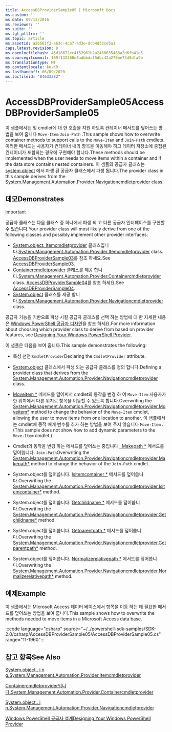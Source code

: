 ```yaml
---
title: AccessDBProviderSample05 | Microsoft Docs
ms.custom: ''
ms.date: 09/13/2016
ms.reviewer: ''
ms.suite: ''
ms.tgt_pltfrm: ''
ms.topic: article
ms.assetid: a26661f2-a63c-4ca7-ad3e-dcb4d32ce5a1
caps.latest.revision: 8
ms.openlocfilehash: 43d18672ec4f52961b2a2460635468a2d6fb41e5
ms.sourcegitcommit: 109f132360e8adbbdaf5dbc42a270be73d9dfa9b
ms.translationtype: MT
ms.contentlocale: ko-KR
ms.lasthandoff: 06/09/2020
ms.locfileid: "84633382"
---
```

# <a name="accessdbprovidersample05"></a><span data-ttu-id="ee544-102">AccessDBProviderSample05</span><span class="sxs-lookup"><span data-stu-id="ee544-102">AccessDBProviderSample05</span></span>

<span data-ttu-id="ee544-103">이 샘플에서는 및 cmdlet에 대 한 호출을 지원 하도록 컨테이너 메서드를 덮어쓰는 방법을 보여 줍니다 `Move-Item` `Join-Path` .</span><span class="sxs-lookup"><span data-stu-id="ee544-103">This sample shows how to overwrite container methods to support calls to the `Move-Item` and `Join-Path` cmdlets.</span></span> <span data-ttu-id="ee544-104">이러한 메서드는 사용자가 컨테이너 내의 항목을 이동해야 하고 데이터 저장소에 중첩된 컨테이너가 포함되는 경우에 구현해야 합니다.</span><span class="sxs-lookup"><span data-stu-id="ee544-104">These methods should be implemented when the user needs to move items within a container and if the data store contains nested containers.</span></span> <span data-ttu-id="ee544-105">이 샘플의 공급자 클래스는 [system.object](/dotnet/api/System.Management.Automation.Provider.NavigationCmdletProvider) 에서 파생 된 공급자 클래스에서 파생 됩니다.</span><span class="sxs-lookup"><span data-stu-id="ee544-105">The provider class in this sample derives from the [System.Management.Automation.Provider.Navigationcmdletprovider](/dotnet/api/System.Management.Automation.Provider.NavigationCmdletProvider) class.</span></span>

## <a name="demonstrates"></a><span data-ttu-id="ee544-106">데모</span><span class="sxs-lookup"><span data-stu-id="ee544-106">Demonstrates</span></span>

> [!IMPORTANT]
> <span data-ttu-id="ee544-107">공급자 클래스는 다음 클래스 중 하나에서 파생 되 고 다른 공급자 인터페이스를 구현할 수 있습니다.</span><span class="sxs-lookup"><span data-stu-id="ee544-107">Your provider class will most likely derive from one of the following classes and possibly implement other provider interfaces:</span></span>
>
> - <span data-ttu-id="ee544-108">[System.object. Itemcmdletprovider](/dotnet/api/System.Management.Automation.Provider.ItemCmdletProvider) 클래스입니다.</span><span class="sxs-lookup"><span data-stu-id="ee544-108">[System.Management.Automation.Provider.Itemcmdletprovider](/dotnet/api/System.Management.Automation.Provider.ItemCmdletProvider) class.</span></span> <span data-ttu-id="ee544-109">[AccessDBProviderSample03](./accessdbprovidersample03.md)를 참조 하세요.</span><span class="sxs-lookup"><span data-stu-id="ee544-109">See [AccessDBProviderSample03](./accessdbprovidersample03.md).</span></span>
> - <span data-ttu-id="ee544-110">[Containercmdletprovider](/dotnet/api/System.Management.Automation.Provider.ContainerCmdletProvider) 클래스를 제공 합니다.</span><span class="sxs-lookup"><span data-stu-id="ee544-110">[System.Management.Automation.Provider.Containercmdletprovider](/dotnet/api/System.Management.Automation.Provider.ContainerCmdletProvider) class.</span></span> <span data-ttu-id="ee544-111">[AccessDBProviderSample04](./accessdbprovidersample04.md)를 참조 하세요.</span><span class="sxs-lookup"><span data-stu-id="ee544-111">See [AccessDBProviderSample04](./accessdbprovidersample04.md).</span></span>
> - <span data-ttu-id="ee544-112">[System.object](/dotnet/api/System.Management.Automation.Provider.NavigationCmdletProvider) 클래스를 제공 합니다.</span><span class="sxs-lookup"><span data-stu-id="ee544-112">[System.Management.Automation.Provider.Navigationcmdletprovider](/dotnet/api/System.Management.Automation.Provider.NavigationCmdletProvider) class.</span></span>
>
> <span data-ttu-id="ee544-113">공급자 기능을 기반으로 파생 시킬 공급자 클래스를 선택 하는 방법에 대 한 자세한 내용은 [Windows PowerShell 공급자 디자인](./provider-types.md)을 참조 하세요.</span><span class="sxs-lookup"><span data-stu-id="ee544-113">For more information about choosing which provider class to derive from based on provider features, see [Designing Your Windows PowerShell Provider](./provider-types.md).</span></span>

<span data-ttu-id="ee544-114">이 샘플은 다음을 보여 줍니다.</span><span class="sxs-lookup"><span data-stu-id="ee544-114">This sample demonstrates the following:</span></span>

- <span data-ttu-id="ee544-115">특성 선언 `CmdletProvider`</span><span class="sxs-lookup"><span data-stu-id="ee544-115">Declaring the `CmdletProvider` attribute.</span></span>

- <span data-ttu-id="ee544-116">[System.object](/dotnet/api/System.Management.Automation.Provider.NavigationCmdletProvider) 클래스에서 파생 되는 공급자 클래스를 정의 합니다.</span><span class="sxs-lookup"><span data-stu-id="ee544-116">Defining a provider class that derives from the [System.Management.Automation.Provider.Navigationcmdletprovider](/dotnet/api/System.Management.Automation.Provider.NavigationCmdletProvider) class.</span></span>

- <span data-ttu-id="ee544-117">[Moveitem \*](/dotnet/api/System.Management.Automation.Provider.NavigationCmdletProvider.MoveItem) 메서드를 덮어써서 cmdlet의 동작을 변경 하 여 `Move-Item` 사용자가 한 위치에서 다른 위치로 항목을 이동할 수 있도록 합니다.</span><span class="sxs-lookup"><span data-stu-id="ee544-117">Overwriting the [System.Management.Automation.Provider.Navigationcmdletprovider.Moveitem\*](/dotnet/api/System.Management.Automation.Provider.NavigationCmdletProvider.MoveItem) method to change the behavior of the `Move-Item` cmdlet, allowing the user to move items from one location to another.</span></span> <span data-ttu-id="ee544-118">이 샘플에서는 cmdlet에 동적 매개 변수를 추가 하는 방법을 보여 주지 않습니다 `Move-Item` .</span><span class="sxs-lookup"><span data-stu-id="ee544-118">(This sample does not show how to add dynamic parameters to the `Move-Item` cmdlet.)</span></span>

- <span data-ttu-id="ee544-119">Cmdlet의 동작을 변경 하는 메서드를 덮어쓰는 중입니다 [. Makepath \*](/dotnet/api/System.Management.Automation.Provider.NavigationCmdletProvider.MakePath) 메서드를 덮어씁니다. `Join-Path`</span><span class="sxs-lookup"><span data-stu-id="ee544-119">Overwriting the [System.Management.Automation.Provider.Navigationcmdletprovider.Makepath\*](/dotnet/api/System.Management.Automation.Provider.NavigationCmdletProvider.MakePath) method to change the behavior of the `Join-Path` cmdlet.</span></span>

- <span data-ttu-id="ee544-120">System.object를 덮어씁니다. [Isitemcontainer \*](/dotnet/api/System.Management.Automation.Provider.NavigationCmdletProvider.IsItemContainer) 메서드를 덮어씁니다.</span><span class="sxs-lookup"><span data-stu-id="ee544-120">Overwriting the [System.Management.Automation.Provider.Navigationcmdletprovider.Isitemcontainer\*](/dotnet/api/System.Management.Automation.Provider.NavigationCmdletProvider.IsItemContainer) method.</span></span>

- <span data-ttu-id="ee544-121">System.object를 덮어씁니다. [Getchildname \*](/dotnet/api/System.Management.Automation.Provider.NavigationCmdletProvider.GetChildName) 메서드를 덮어씁니다.</span><span class="sxs-lookup"><span data-stu-id="ee544-121">Overwriting the [System.Management.Automation.Provider.Navigationcmdletprovider.Getchildname\*](/dotnet/api/System.Management.Automation.Provider.NavigationCmdletProvider.GetChildName) method.</span></span>

- <span data-ttu-id="ee544-122">System.object를 덮어씁니다. [Getparentpath \*](/dotnet/api/System.Management.Automation.Provider.NavigationCmdletProvider.GetParentPath) 메서드를 덮어씁니다.</span><span class="sxs-lookup"><span data-stu-id="ee544-122">Overwriting the [System.Management.Automation.Provider.Navigationcmdletprovider.Getparentpath\*](/dotnet/api/System.Management.Automation.Provider.NavigationCmdletProvider.GetParentPath) method.</span></span>

- <span data-ttu-id="ee544-123">System.object를 덮어씁니다. [Normalizerelativepath \*](/dotnet/api/System.Management.Automation.Provider.NavigationCmdletProvider.NormalizeRelativePath) 메서드를 덮어씁니다.</span><span class="sxs-lookup"><span data-stu-id="ee544-123">Overwriting the [System.Management.Automation.Provider.Navigationcmdletprovider.Normalizerelativepath\*](/dotnet/api/System.Management.Automation.Provider.NavigationCmdletProvider.NormalizeRelativePath) method.</span></span>

## <a name="example"></a><span data-ttu-id="ee544-124">예제</span><span class="sxs-lookup"><span data-stu-id="ee544-124">Example</span></span>

<span data-ttu-id="ee544-125">이 샘플에서는 Microsoft Access 데이터 베이스에서 항목을 이동 하는 데 필요한 메서드를 덮어쓰는 방법을 보여 줍니다.</span><span class="sxs-lookup"><span data-stu-id="ee544-125">This sample shows how to overwrite the methods needed to move items in a Microsoft Access data base.</span></span>

:::code language="csharp" source="~/../powershell-sdk-samples/SDK-2.0/csharp/AccessDBProviderSample05/AccessDBProviderSample05.cs" range="11-1960":::

## <a name="see-also"></a><span data-ttu-id="ee544-126">참고 항목</span><span class="sxs-lookup"><span data-stu-id="ee544-126">See Also</span></span>

[<span data-ttu-id="ee544-127">System.object.. i n g.</span><span class="sxs-lookup"><span data-stu-id="ee544-127">System.Management.Automation.Provider.Itemcmdletprovider</span></span>](/dotnet/api/System.Management.Automation.Provider.ItemCmdletProvider)

[<span data-ttu-id="ee544-128">Containercmdletprovider입니다.</span><span class="sxs-lookup"><span data-stu-id="ee544-128">System.Management.Automation.Provider.Containercmdletprovider</span></span>](/dotnet/api/System.Management.Automation.Provider.ContainerCmdletProvider)

[<span data-ttu-id="ee544-129">System.object.. i n.</span><span class="sxs-lookup"><span data-stu-id="ee544-129">System.Management.Automation.Provider.Navigationcmdletprovider</span></span>](/dotnet/api/System.Management.Automation.Provider.NavigationCmdletProvider)

[<span data-ttu-id="ee544-130">Windows PowerShell 공급자 설계</span><span class="sxs-lookup"><span data-stu-id="ee544-130">Designing Your Windows PowerShell Provider</span></span>](./provider-types.md)
